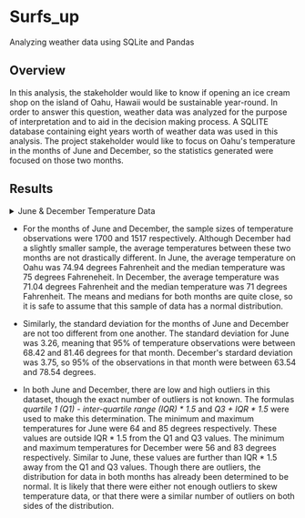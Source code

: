 # Surfs_up
Analyzing weather data using SQLite and Pandas

## Overview
In this analysis, the stakeholder would like to know if opening an ice cream shop on the island of Oahu, Hawaii would be sustainable year-round.  In order to answer this question, weather data was analyzed for the purpose of interpretation and to aid in the decision making process.  A SQLITE database containing eight years worth of weather data was used in this analysis.  The project stakeholder would like to focus on Oahu's temperature in the months of June and December, so the statistics generated were focused on those two months.

## Results

<details><summary>June & December Temperature Data</summary>                                                  
<p>                                                                                  
                                                                                     
![june_stats](https://github.com/Mots94/Surfs_up/blob/main/Resources/june_stats.PNG) ![dec_stats](https://github.com/Mots94/Surfs_up/blob/main/Resources/dec_stats.PNG)

</p>
</details>

* For the months of June and December, the sample sizes of temperature observations were 1700 and 1517 respectively.  Although December had a slightly smaller sample, the average temperatures between these two months are not drastically different.  In June, the average temperature on Oahu was 74.94 degrees Fahrenheit and the median temperature was 75 degrees Fahreneheit.  In December, the average temperature was 71.04 degrees Fahrenheit and the median temperature was 71 degrees Fahrenheit.  The means and medians for both months are quite close, so it is safe to assume that this sample of data has a normal distribution. 

* Similarly, the standard deviation for the months of June and December are not too different from one another.  The standard deviation for June was 3.26, meaning that 95% of temperature observations were between 68.42 and 81.46 degrees for that month.  December's stardard deviation was 3.75, so 95% of the observations in that month were between 63.54 and 78.54 degrees.

* In both June and December, there are low and high outliers in this dataset, though the exact number of outliers is not known.  The formulas *quartile 1 (Q1) - inter-quartile range (IQR) * 1.5* and *Q3 + IQR * 1.5* were used to make this determination.  The minimum and maximum temperatures for June were 64 and 85 degrees respectively.  These values are outside IQR * 1.5 from the Q1 and Q3 values.  The minimum and maximum temperatures for December were 56 and 83 degrees respectively.  Similar to June, these values are further than IQR * 1.5 away from the Q1 and Q3 values.  Though there are outliers, the distribution for data in both months has already been determined to be normal.  It is likely that there were either not enough outliers to skew temperature data, or that there were a similar number of outliers on both sides of the distribution.